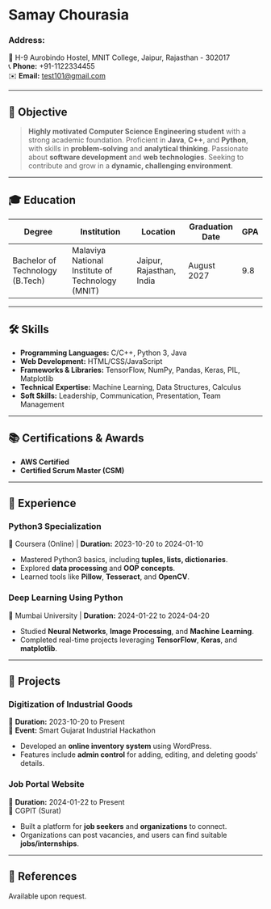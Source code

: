 # **Samay Chourasia**  
### Address:  
📍 H-9 Aurobindo Hostel, MNIT College, Jaipur, Rajasthan - 302017  
📞 **Phone:** +91-1122334455  
✉️ **Email:** test101@gmail.com  

---

## **🎯 Objective**  
> **Highly motivated Computer Science Engineering student** with a strong academic foundation. Proficient in **Java**, **C++**, and **Python**, with skills in **problem-solving** and **analytical thinking**. Passionate about **software development** and **web technologies**. Seeking to contribute and grow in a **dynamic, challenging environment**.

---

## **🎓 Education**  

| **Degree**                    | **Institution**                                 | **Location**             | **Graduation Date** | **GPA** |
|--------------------------------|------------------------------------------------|--------------------------|---------------------|---------|
| Bachelor of Technology (B.Tech)| Malaviya National Institute of Technology (MNIT) | Jaipur, Rajasthan, India | August 2027         | 9.8     |

---

## **🛠️ Skills**  
- **Programming Languages:** C/C++, Python 3, Java  
- **Web Development:** HTML/CSS/JavaScript  
- **Frameworks & Libraries:** TensorFlow, NumPy, Pandas, Keras, PIL, Matplotlib  
- **Technical Expertise:** Machine Learning, Data Structures, Calculus  
- **Soft Skills:** Leadership, Communication, Presentation, Team Management  

---

## **📚 Certifications & Awards**  
- **AWS Certified**  
- **Certified Scrum Master (CSM)**  

---

## **🌟 Experience**  
### **Python3 Specialization**  
📍 Coursera (Online) | **Duration:** 2023-10-20 to 2024-01-10  
- Mastered Python3 basics, including **tuples, lists, dictionaries**.  
- Explored **data processing** and **OOP concepts**.  
- Learned tools like **Pillow**, **Tesseract**, and **OpenCV**.  

### **Deep Learning Using Python**  
📍 Mumbai University | **Duration:** 2024-01-22 to 2024-04-20  
- Studied **Neural Networks**, **Image Processing**, and **Machine Learning**.  
- Completed real-time projects leveraging **TensorFlow**, **Keras**, and **matplotlib**.  

---

## **🚀 Projects**  
### **Digitization of Industrial Goods**  
📅 **Duration:** 2023-10-20 to Present  
🎯 **Event:** Smart Gujarat Industrial Hackathon  
- Developed an **online inventory system** using WordPress.  
- Features include **admin control** for adding, editing, and deleting goods' details.  

### **Job Portal Website**  
📅 **Duration:** 2024-01-22 to Present  
📍 CGPIT (Surat)  
- Built a platform for **job seekers** and **organizations** to connect.  
- Organizations can post vacancies, and users can find suitable **jobs/internships**.  

---

## **📜 References**  
Available upon request.  


